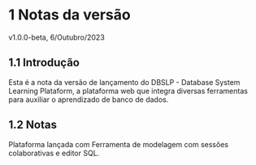 # 1 Notas da versão

v1.0.0-beta, 6/Outubro/2023

## 1.1 Introdução

Esta é a nota da versão de lançamento do DBSLP - Database System Learning Plataform, a plataforma web que integra diversas ferramentas para auxiliar o aprendizado de banco de dados.

## 1.2 Notas

Plataforma lançada com Ferramenta de modelagem com sessões colaborativas e editor SQL.